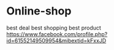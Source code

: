 # Online-shop
best deal best shopping best product 
https://www.facebook.com/profile.php?id=61552149509954&mibextid=kFxxJD
